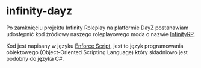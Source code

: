 # infinity-dayz

Po zamknięciu projektu Infinity Roleplay na platformie DayZ postanawiam udostępnić kod źródłowy naszego roleplayowego moda o nazwie [InfinityRP](https://steamcommunity.com/sharedfiles/filedetails/?id=2909586186).

Kod jest napisany w języku [Enforce Script](https://community.bistudio.com/wiki/DayZ:Enforce_Script_Syntax), jest to język programowania obiektowego (Object-Oriented Scripting Language) który składniowo jest podobny do języka C#.
